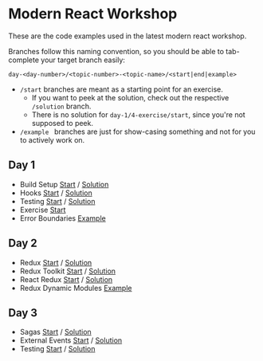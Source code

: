 # Modern React Workshop

These are the code examples used in the latest modern react workshop.

Branches follow this naming convention, so you should be able to tab-complete your target branch easily:

```
day-<day-number>/<topic-number>-<topic-name>/<start|end|example>
```

- `/start` branches are meant as a starting point for an exercise.
  - If you want to peek at the solution, check out the respective `/solution` branch.
  - There is no solution for `day-1/4-exercise/start`, since you're not supposed to peek.
- `/example ` branches are just for show-casing something and not for you to actively work on.

## Day 1

- Build Setup [Start](https://github.com/jambit/modern-react-workshop/tree/day-1/1-build-setup/start) / [Solution](https://github.com/jambit/modern-react-workshop/tree/day-1/1-build-setup/solution)
- Hooks [Start](https://github.com/jambit/modern-react-workshop/tree/day-1/2-hooks/start) / [Solution](https://github.com/jambit/modern-react-workshop/tree/day-1/2-hooks/solution)
- Testing [Start](https://github.com/jambit/modern-react-workshop/tree/day-1/3-testing/start) / [Solution](https://github.com/jambit/modern-react-workshop/tree/day-1/3-testing/solution)
- Exercise [Start](https://github.com/jambit/modern-react-workshop/tree/day-1/4-exercise/start)
- Error Boundaries [Example](https://github.com/jambit/modern-react-workshop/tree/day-1/5-error-boundaries/example)

## Day 2

- Redux [Start](https://github.com/jambit/modern-react-workshop/tree/day-2/1-redux/start) / [Solution](https://github.com/jambit/modern-react-workshop/tree/day-2/1-redux/solution)
- Redux Toolkit [Start](https://github.com/jambit/modern-react-workshop/tree/day-2/2-redux-toolkit/start) / [Solution](https://github.com/jambit/modern-react-workshop/tree/day-2/2-redux-toolkit/solution)
- React Redux [Start](https://github.com/jambit/modern-react-workshop/tree/day-2/3-react-redux/start) / [Solution](https://github.com/jambit/modern-react-workshop/tree/day-2/3-react-redux/solution)
- Redux Dynamic Modules [Example](https://github.com/jambit/modern-react-workshop/tree/day-2/4-redux-dynamic-modules/example)

## Day 3

- Sagas [Start](https://github.com/jambit/modern-react-workshop/tree/day-3/1-sagas/start) / [Solution](https://github.com/jambit/modern-react-workshop/tree/day-3/1-sagas/solution)
- External Events [Start](https://github.com/jambit/modern-react-workshop/tree/day-3/2-external-events/start) / [Solution](https://github.com/jambit/modern-react-workshop/tree/day-3/2-external-events/solution)
- Testing [Start](https://github.com/jambit/modern-react-workshop/tree/day-3/3-testing/start) / [Solution](https://github.com/jambit/modern-react-workshop/tree/day-3/3-testing/solution)
